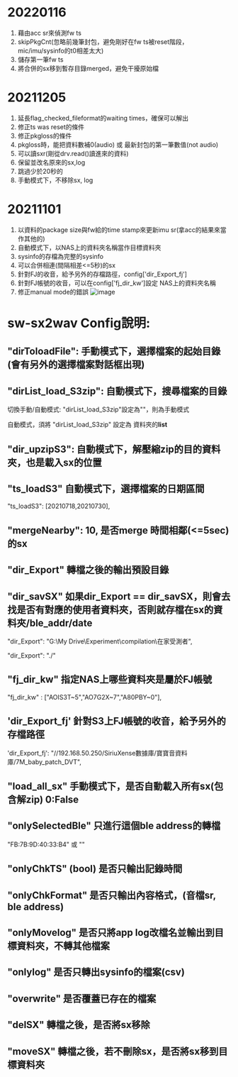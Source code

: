 # 20220116

1. 藉由acc sr來偵測fw ts
2. skipPkgCnt(忽略前幾筆封包，避免剛好在fw ts被reset階段，mic/imu/sysinfo的t0相差太大)
3. 儲存第一筆fw ts
4. 將合併的sx移到暫存目錄merged，避免干擾原始檔

# 20211205

1. 延長flag_checked_fileformat的waiting times，確保可以解出
2. 修正ts was reset的條件
3. 修正pkgloss的條件
4. pkgloss時，能把資料數補0(audio) 或 最新封包的第一筆數值(not audio)
5. 可以讀sxr(剛從drv.read()讀進來的資料)
6. 保留並改名原來的sx,log
7. 跳過少於20秒的
8. 手動模式下，不移除sx, log

# 20211101

1. 以資料的package size與fw給的time stamp來更新imu sr(拿acc的結果來當作其他的)
2. 自動模式下，以NAS上的資料夾名稱當作目標資料夾
3. sysinfo的存檔為完整的sysinfo
4. 可以合併相連(間隔相差<=5秒)的sx
5. 針對FJ的收音，給予另外的存檔路徑，config['dir_Export_fj']
6. 針對FJ帳號的收音，可以在config['fj_dir_kw']設定 NAS上的資料夾名稱
7. 修正manual mode的錯誤
![image](https://user-images.githubusercontent.com/75962075/130272726-2878e34c-4956-44e6-b1ab-ca647bdfa1a5.png)


# sw-sx2wav Config說明:

## "dirToloadFile": 手動模式下，選擇檔案的起始目錄(會有另外的選擇檔案對話框出現)

## "dirList_load_S3zip": 自動模式下，搜尋檔案的目錄
切換手動/自動模式: "dirList_load_S3zip"設定為""，則為手動模式

自動模式，須將 "dirList_load_S3zip" 設定為 資料夾的**list**

## "dir_upzipS3": 自動模式下，解壓縮zip的目的資料夾，也是載入sx的位置

## "ts_loadS3" 自動模式下，選擇檔案的日期區間
"ts_loadS3": [20210718,20210730],

## "mergeNearby": 10,  是否merge 時間相鄰(<=5sec)的sx

## "dir_Export" 轉檔之後的輸出預設目錄
## "dir_savSX" 如果dir_Export == dir_savSX，則會去找是否有對應的使用者資料夾，否則就存檔在sx的資料夾/ble_addr/date
"dir_Export": "G:\\My Drive\\Experiment\\compilation\\在家受測者",

"dir_Export": "./"

## "fj_dir_kw" 指定NAS上哪些資料夾是屬於FJ帳號
"fj_dir_kw" : ["AOIS3T~5","AO7G2X~7","A80PBY~0"],

## 'dir_Export_fj' 針對S3上FJ帳號的收音，給予另外的存檔路徑
'dir_Export_fj': "//192.168.50.250/SiriuXense數據庫/寶寶音資料庫/7M_baby_patch_DVT",

## "load_all_sx" 手動模式下，是否自動載入所有sx(包含解zip)  0:False
## "onlySelectedBle"  只進行這個ble address的轉檔
"FB:7B:9D:40:33:B4"  或  ""
## "onlyChkTS" (bool) 是否只輸出記錄時間
## "onlyChkFormat" 是否只輸出內容格式，(音檔sr, ble address)
## "onlyMovelog" 是否只將app log改檔名並輸出到目標資料夾，不轉其他檔案
## "onlylog" 是否只轉出sysinfo的檔案(csv)
## "overwrite" 是否覆蓋已存在的檔案
## "delSX" 轉檔之後，是否將sx移除
## "moveSX" 轉檔之後，若不刪除sx，是否將sx移到目標資料夾
